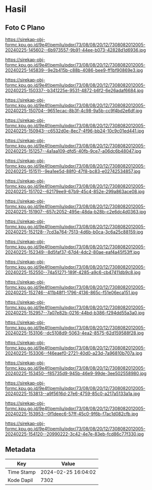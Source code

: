 # Hasil

## Foto C Plano

https://sirekap-obj-formc.kpu.go.id/9e4f/pemilu/pdpr/73/08/08/20/12/7308082012005-20240225-145602--6b973557-9b91-44ee-b073-42828d1d6936.jpg

https://sirekap-obj-formc.kpu.go.id/9e4f/pemilu/pdpr/73/08/08/20/12/7308082012005-20240225-145839--9e2b415b-c88b-4086-bee9-ff1bf90869e3.jpg

https://sirekap-obj-formc.kpu.go.id/9e4f/pemilu/pdpr/73/08/08/20/12/7308082012005-20240225-150337--b341225e-9531-4872-b6f2-6e26adaf6684.jpg

https://sirekap-obj-formc.kpu.go.id/9e4f/pemilu/pdpr/73/08/08/20/12/7308082012005-20240225-150704--9651ecac-8b3f-4c98-9a5b-cc9f4bd2e6df.jpg

https://sirekap-obj-formc.kpu.go.id/9e4f/pemilu/pdpr/73/08/08/20/12/7308082012005-20240225-150943--c6532d0e-8ec7-4f96-bb24-10c9c01ed441.jpg

https://sirekap-obj-formc.kpu.go.id/9e4f/pemilu/pdpr/73/08/08/20/12/7308082012005-20240225-151257--4a1aa109-dfd5-40fb-9ce7-a06dc6b48047.jpg

https://sirekap-obj-formc.kpu.go.id/9e4f/pemilu/pdpr/73/08/08/20/12/7308082012005-20240225-151511--9ea1ee5d-88f0-47f8-bc83-e02742534857.jpg

https://sirekap-obj-formc.kpu.go.id/9e4f/pemilu/pdpr/73/08/08/20/12/7308082012005-20240225-151702--62179ee9-67b9-45c4-852e-299a863ace08.jpg

https://sirekap-obj-formc.kpu.go.id/9e4f/pemilu/pdpr/73/08/08/20/12/7308082012005-20240225-151907--657c2052-495e-48da-b28b-c2e6dc4d0363.jpg

https://sirekap-obj-formc.kpu.go.id/9e4f/pemilu/pdpr/73/08/08/20/12/7308082012005-20240225-152128--7cd3a764-7513-4d6b-b0ca-3c6a25c88159.jpg

https://sirekap-obj-formc.kpu.go.id/9e4f/pemilu/pdpr/73/08/08/20/12/7308082012005-20240225-152349--8d5faf37-67d4-4dc2-80ae-eaf4a45f53ff.jpg

https://sirekap-obj-formc.kpu.go.id/9e4f/pemilu/pdpr/73/08/08/20/12/7308082012005-20240225-152550--74a51271-189f-4285-a9c6-cb47411db9c8.jpg

https://sirekap-obj-formc.kpu.go.id/9e4f/pemilu/pdpr/73/08/08/20/12/7308082012005-20240225-152746--411b48f1-1796-4136-865c-f51e06eca151.jpg

https://sirekap-obj-formc.kpu.go.id/9e4f/pemilu/pdpr/73/08/08/20/12/7308082012005-20240225-152957--7a07e82b-0216-44bd-b386-f294dd55a3a0.jpg

https://sirekap-obj-formc.kpu.go.id/9e4f/pemilu/pdpr/73/08/08/20/12/7308082012005-20240225-153106--dc5108d9-5063-4ea2-8575-62d159588f28.jpg

https://sirekap-obj-formc.kpu.go.id/9e4f/pemilu/pdpr/73/08/08/20/12/7308082012005-20240225-153306--f46eaef0-2721-40d0-a23d-7a96810b707a.jpg

https://sirekap-obj-formc.kpu.go.id/9e4f/pemilu/pdpr/73/08/08/20/12/7308082012005-20240225-153450--f85735d9-945b-46e9-99de-3ee502558980.jpg

https://sirekap-obj-formc.kpu.go.id/9e4f/pemilu/pdpr/73/08/08/20/12/7308082012005-20240225-153813--a9f5616d-27e6-4759-85c0-a217a5133a1a.jpg

https://sirekap-obj-formc.kpu.go.id/9e4f/pemilu/pdpr/73/08/08/20/12/7308082012005-20240225-153953--0f1deec6-57ff-45c0-9f6b-f7ac1d082cfb.jpg

https://sirekap-obj-formc.kpu.go.id/9e4f/pemilu/pdpr/73/08/08/20/12/7308082012005-20240225-154120--20990222-3c42-4e7e-83eb-fcd86c77f330.jpg


## Metadata

| Key        | Value               |
| ---------- | ------------------- |
| Time Stamp | 2024-02-25 16:04:02 |
| Kode Dapil | 7302                |



